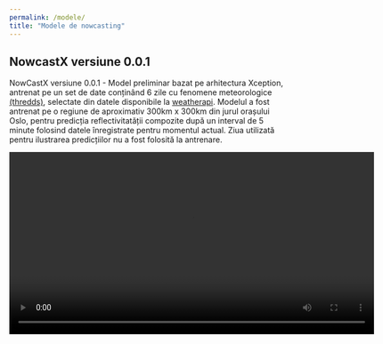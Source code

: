 ```yaml
---
permalink: /modele/
title: "Modele de nowcasting"
---
```



## NowcastX versiune 0.0.1
NowCastX versiune 0.0.1 - Model preliminar bazat pe arhitectura Xception, antrenat pe un set de date conținând 6 zile cu fenomene meteorologice [(thredds)](https://thredds.met.no/thredds/catalog/remotesensing/reflectivity-nordic/catalog.html), selectate din datele disponibile la [weatherapi](https://api.met.no/weatherapi/metalerts/1.1?show=all&lang=en). Modelul a fost antrenat pe o regiune de aproximativ 300km x 300km din jurul orașului Oslo, pentru predicția reflectivitatății compozite după un interval de 5 minute folosind datele înregistrate pentru momentul actual. Ziua utilizată pentru ilustrarea predicțiilor nu a fost folosită la antrenare.

<video width="130%" controls>
  <source src="/assets/videos/xnow_5m_with_negative_5minutes_noRMSE_noCM.mp4" type="video/mp4">
</video>

